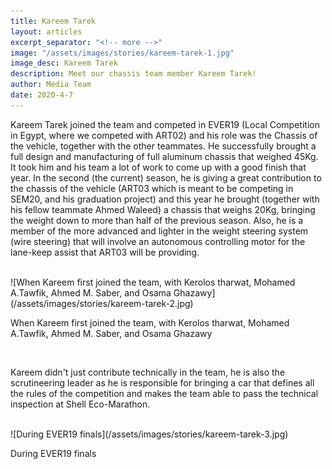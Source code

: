 ```yaml
---
title: Kareem Tarek
layout: articles
excerpt_separator: "<!-- more -->"
image: "/assets/images/stories/kareem-tarek-1.jpg"
image_desc: Kareem Tarek
description: Meet our chassis team member Kareem Tarek!
author: Media Team
date: 2020-4-7
---
```


Kareem Tarek joined the team and competed in EVER19 (Local Competition in Egypt, where we competed with ART02) and his role was the Chassis of the vehicle, together with the other teammates. He successfully brought a full design and manufacturing of full aluminum chassis that weighed 45Kg. It took him and his team a lot of work to come up with a good finish that year. In the second (the current) season, he is giving a great contribution to the chassis of the vehicle (ART03 which is meant to be competing in SEM20, and his graduation project) and this year he brought (together with his fellow teammate Ahmed Waleed) a chassis that weighs 20Kg, bringing the weight down to more than half of the previous season. Also, he is a member of the more advanced and lighter in the weight steering system (wire steering) that will involve an autonomous controlling motor for the lane-keep assist that ART03 will be providing. 

<br>
![When Kareem first joined the team, with Kerolos tharwat, Mohamed A.Tawfik, Ahmed M. Saber, and Osama Ghazawy](/assets/images/stories/kareem-tarek-2.jpg)
<p class="img-caption">When Kareem first joined the team, with Kerolos tharwat, Mohamed A.Tawfik, Ahmed M. Saber, and Osama Ghazawy</p>
<br>

Kareem didn't just contribute technically in the team, he is also the scrutineering leader as he is responsible for bringing a car that defines all the rules of the competition and makes the team able to pass the technical inspection at Shell Eco-Marathon.

<br>
![During EVER19 finals](/assets/images/stories/kareem-tarek-3.jpg)
<p class="img-caption">During EVER19 finals</p>
<br>